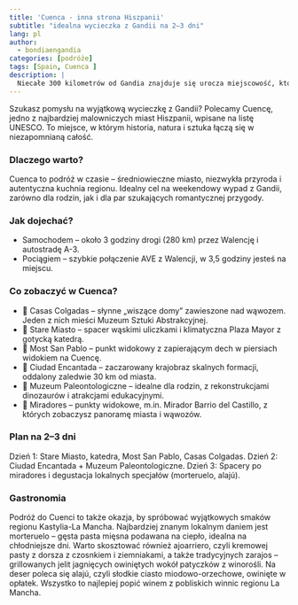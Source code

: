 ```yaml
---
title: 'Cuenca - inna strona Hiszpanii'
subtitle: "idealna wycieczka z Gandii na 2–3 dni"
lang: pl 
author:
  - bondiaengandia 
categories: [podróże]
tags: [Spain, Cuenca ]
description: |
  Niecałe 300 kilometrów od Gandia znajduje się urocza miejscowość, ktora wsrod dzikich gór zachwyca architektura oraz folklorem. 
---
```


Szukasz pomysłu na wyjątkową wycieczkę z Gandii? Polecamy Cuencę, jedno z najbardziej malowniczych miast Hiszpanii, wpisane na listę UNESCO. To miejsce, w którym historia, natura i sztuka łączą się w niezapomnianą całość.

### Dlaczego warto?

Cuenca to podróż w czasie – średniowieczne miasto, niezwykła przyroda i autentyczna kuchnia regionu. Idealny cel na weekendowy wypad z Gandii, zarówno dla rodzin, jak i dla par szukających romantycznej przygody.

### Jak dojechać?

* Samochodem – około 3 godziny drogi (280 km) przez Walencję i autostradę A-3.
* Pociągiem – szybkie połączenie AVE z Walencji, w 3,5 godziny jesteś na miejscu.

### Co zobaczyć w Cuenca?

* 🌉 Casas Colgadas – słynne „wiszące domy” zawieszone nad wąwozem. Jeden z nich mieści Muzeum Sztuki Abstrakcyjnej.
* 🏰 Stare Miasto – spacer wąskimi uliczkami i klimatyczna Plaza Mayor z gotycką katedrą.
* 🌁 Most San Pablo – punkt widokowy z zapierającym dech w piersiach widokiem na Cuencę.
* 🌳 Ciudad Encantada – zaczarowany krajobraz skalnych formacji, oddalony zaledwie 30 km od miasta.
* 🦖 Muzeum Paleontologiczne – idealne dla rodzin, z rekonstrukcjami dinozaurów i atrakcjami edukacyjnymi.
* 🌄 Miradores – punkty widokowe, m.in. Mirador Barrio del Castillo, z których zobaczysz panoramę miasta i wąwozów.

### Plan na 2–3 dni

Dzień 1: Stare Miasto, katedra, Most San Pablo, Casas Colgadas.
Dzień 2: Ciudad Encantada + Muzeum Paleontologiczne.
Dzień 3: Spacery po miradores i degustacja lokalnych specjałów (morteruelo, alajú).

###  Gastronomia
Podróż do Cuenci to także okazja, by spróbować wyjątkowych smaków regionu Kastylia-La Mancha. Najbardziej znanym lokalnym daniem jest morteruelo – gęsta pasta mięsna podawana na ciepło, idealna na chłodniejsze dni. Warto skosztować również ajoarriero, czyli kremowej pasty z dorsza z czosnkiem i ziemniakami, a także tradycyjnych zarajos – grillowanych jelit jagnięcych owiniętych wokół patyczków z winorośli. Na deser poleca się alajú, czyli słodkie ciasto miodowo-orzechowe, owinięte w opłatek. Wszystko to najlepiej popić winem z pobliskich winnic regionu La Mancha.

